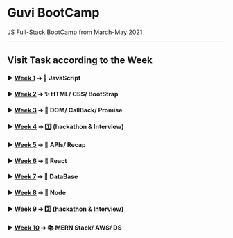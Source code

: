 # Guvi BootCamp
JS Full-Stack BootCamp from March-May 2021

---

## Visit Task according to the Week

####  ▶ [Week 1](Tasks/Week1) ➔ 📒 JavaScript 

####  ▶ [Week 2](Tasks/Week2) ➔ ✨ HTML/ CSS/ BootStrap
  
####  ▶ [Week 3](Tasks/Week3) ➔ 💎 DOM/ CallBack/ Promise
   
####  ▶ [Week 4](https://github.com/JPC8/YT-clone) ➔ 1️⃣ (hackathon & Interview) 
  
####  ▶ [Week 5](Tasks/Week5) ➔ 🎁 APIs/ Recap
  
####  ▶ [Week 6](Tasks/Week6) ➔ 📘 React  
  
####  ▶ [Week 7](Tasks/Week7) ➔ 📕 DataBase 
  
####  ▶ [Week 8](Tasks/Week8) ➔ 📗 Node 
  
####  ▶ [Week 9](https://github.com/JPC8/Pizza-Delivery) ➔ 2️⃣ (hackathon & Interview) 
  
####  ▶ [Week 10](Tasks/Week10) ➔ 📚 MERN Stack/ AWS/ DS
